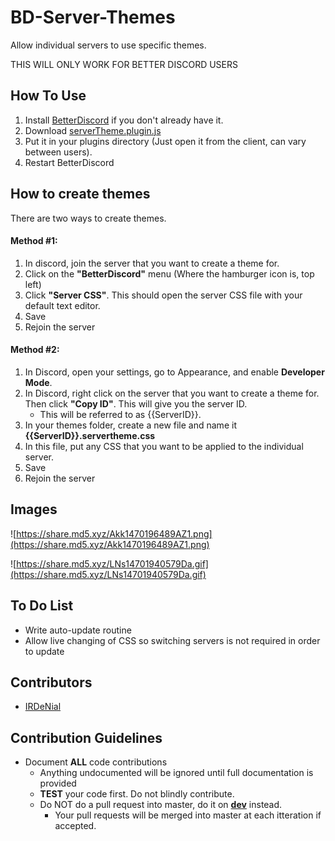 # BD-Server-Themes
Allow individual servers to use specific themes.

THIS WILL ONLY WORK FOR BETTER DISCORD USERS

## How To Use
1. Install [BetterDiscord](https://betterdiscord.net/home/) if you don't already have it.
2. Download [serverTheme.plugin.js](https://raw.githubusercontent.com/IRDeNial/BD-Server-Themes/master/serverTheme.plugin.js)
3. Put it in your plugins directory (Just open it from the client, can vary between users).
4. Restart BetterDiscord

## How to create themes
There are two ways to create themes.

#### Method #1:
1. In discord, join the server that you want to create a theme for.
2. Click on the **"BetterDiscord"** menu (Where the hamburger icon is, top left)
3. Click **"Server CSS"**.  This should open the server CSS file with your default text editor.
4. Save
5. Rejoin the server

#### Method #2:
1. In Discord, open your settings, go to Appearance, and enable **Developer Mode**.
2. In Discord, right click on the server that you want to create a theme for.  Then click **"Copy ID"**.  This will give you the server ID.
    * This will be referred to as {{ServerID}}.
3. In your themes folder, create a new file and name it **{{ServerID}}.servertheme.css**
4. In this file, put any CSS that you want to be applied to the individual server.
5. Save
6. Rejoin the server

## Images
![https://share.md5.xyz/Akk1470196489AZ1.png](https://share.md5.xyz/Akk1470196489AZ1.png)

![https://share.md5.xyz/LNs14701940579Da.gif](https://share.md5.xyz/LNs14701940579Da.gif)

## To Do List
* Write auto-update routine
* Allow live changing of CSS so switching servers is not required in order to update

## Contributors
* [IRDeNial](https://github.com/IRDeNial/)

## Contribution Guidelines
* Document **ALL** code contributions
  * Anything undocumented will be ignored until full documentation is provided
  * **TEST** your code first.  Do not blindly contribute.
  * Do NOT do a pull request into master, do it on **[dev](https://github.com/IRDeNial/BD-Server-Themes/tree/dev)** instead.
    * Your pull requests will be merged into master at each itteration if accepted.